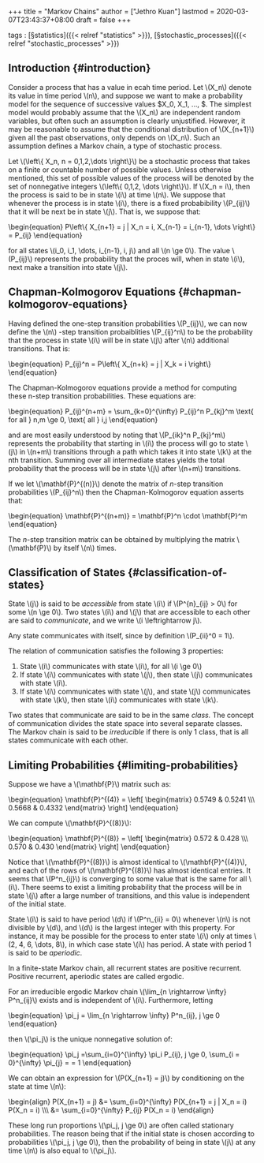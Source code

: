 +++
title = "Markov Chains"
author = ["Jethro Kuan"]
lastmod = 2020-03-07T23:43:37+08:00
draft = false
+++

tags
: [§statistics]({{< relref "statistics" >}}), [§stochastic\_processes]({{< relref "stochastic_processes" >}})


## Introduction {#introduction}

Consider a process that has a value in ecah time period. Let \\(X\_n\\)
denote its value in time period \\(n\\), and suppose we want to make a
probability model for the sequence of successive values $X\_0, X\_1,
&hellip;, $. The simplest model would probably assume that the \\(X\_n\\) are
independent random variables, but often such an assumption is clearly
unjustified. However, it may be reasonable to assume that the
conditional distribution of \\(X\_{n+1}\\) given all the past observations,
only depends on \\(X\_n\\). Such an assumption defines a Markov chain, a
type of stochastic process.

Let \\(\left\\{ X\_n, n = 0,1,2,\dots \right\\}\\) be a stochastic process
that takes on a finite or countable number of possible values. Unless
otherwise mentioned, this set of possible values of the process will
be denoted by the set of nonnegative integers \\(\left\\{ 0,1,2, \dots
\right\\}\\). If \\(X\_n = i\\), then the process is said to be in state \\(i\\)
at time \\(n\\). We suppose that whenever the process is in state \\(i\\),
there is a fixed probabibility \\(P\_{ij}\\) that it will be next be in
state \\(j\\). That is, we suppose that:

\begin{equation}
  P\left\\{ X\_{n+1} = j | X\_n = i, X\_{n-1} = i\_{n-1}, \dots \right\\} = P\_{ij}
\end{equation}

for all states \\(i\_0, i\_1, \dots, i\_{n-1}, i, j\\) and all \\(n \ge 0\\). The
value \\(P\_{ij}\\) represents the probability that the proces will, when
in state \\(i\\), next make a transition into state \\(j\\).


## Chapman-Kolmogorov Equations {#chapman-kolmogorov-equations}

Having defined the one-step transition probabilities \\(P\_{ij}\\), we can
now define the \\(n\\) -step transition probaiblities \\(P\_{ij}^n\\) to be the
probability that the process in state \\(i\\) will be in state \\(j\\) after
\\(n\\) additional transitions. That is:

\begin{equation}
  P\_{ij}^n = P\left\\{ X\_{n+k} = j | X\_k = i \right\\}
\end{equation}

The Chapman-Kolmogorov equations provide a method for computing these
n-step transition probabilities. These equations are:

\begin{equation}
  P\_{ij}^{n+m} = \sum\_{k=0}^{\infty} P\_{ij}^n P\_{kj}^m \text{ for all
  } n,m \ge 0, \text{ all } i,j
\end{equation}

and are most easily understood by noting that \\(P\_{ik}^n P\_{kj}^m\\)
represents the probability that starting in \\(i\\) the process will go to
state \\(j\\) in \\(n+m\\) transitions through a path which takes it into
state \\(k\\) at the nth transition. Summing over all intermediate states
yields the total probability that the process will be in state \\(j\\)
after \\(n+m\\) transitions.

If we let \\(\mathbf{P}^{(n)}\\) denote the matrix of $n$-step transition
probabilities \\(P\_{ij}^n\\) then the Chapman-Kolmogorov equation asserts
that:

\begin{equation}
  \mathbf{P}^{(n+m)} = \mathbf{P}^n \cdot \mathbf{P}^m
\end{equation}

The $n$-step transition matrix can be obtained by multiplying the
matrix \\(\mathbf{P}\\) by itself \\(n\\) times.


## Classification of States {#classification-of-states}

State \\(j\\) is said to be _accessible_ from state \\(i\\) if \\(P^{n}\_{ij} > 0\\)
for some \\(n \ge 0\\). Two states \\(i\\) and \\(j\\) that are accessible to each
other are said to _communicate_, and we write \\(i \leftrightarrow j\\).

Any state communicates with itself, since by definition \\(P\_{ii}^0 =
1\\).

The relation of communication satisfies the following 3 properties:

1.  State \\(i\\) communicates with state \\(i\\), for all \\(i \ge 0\\)
2.  If state \\(i\\) communicates with state \\(j\\), then state \\(j\\)
    communicates with state \\(i\\).
3.  If state \\(i\\) communicates with state \\(j\\), and state \\(j\\)
    communicates with state \\(k\\), then state \\(i\\) communicates with state
    \\(k\\).

Two states that communicate are said to be in the same _class._ The
concept of communication divides the state space into several separate
classes. The Markov chain is said to be _irreducible_ if there is only 1
class, that is all states communicate with each other.


## Limiting Probabilities {#limiting-probabilities}

Suppose we have a \\(\mathbf{P}\\) matrix such as:

\begin{equation}
  \mathbf{P}^{(4)} = \left[ \begin{matrix}
    0.5749 & 0.5241 \\\\\\
    0.5668 & 0.4332
  \end{matrix} \right]
\end{equation}

We can compute \\(\mathbf{P}^{(8)}\\):

\begin{equation}
  \mathbf{P}^{(8)} = \left[ \begin{matrix}
    0.572 & 0.428 \\\\\\
    0.570 & 0.430
  \end{matrix} \right]
\end{equation}

Notice that \\(\mathbf{P}^{(8)}\\) is almost identical to
\\(\mathbf{P}^{(4)}\\), and each of the rows of \\(\mathbf{P}^{(8)}\\) has
almost identical entries. It seems that \\(P^n\_{ij}\\) is converging to
some value that is the same for all \\(i\\). There seems to exist a
limiting probability that the process will be in state \\(j\\) after a
large number of transitions, and this value is independent of the
initial state.

State \\(i\\) is said to have period \\(d\\) if \\(P^n\_{ii} = 0\\) whenever \\(n\\) is
not divisible by \\(d\\), and \\(d\\) is the largest integer with this
property. For instance, it may be possible for the process to enter
state \\(i\\) only at times \\(2, 4, 6, \dots, 8\\), in which case state \\(i\\)
has period. A state with period 1 is said to be _aperiodic_.

In a finite-state Markov chain, all recurrent states are positive
recurrent. Positive recurrent, aperiodic states are called ergodic.

<div class="theorem">
  <div></div>

For an irreducible ergodic Markov chain \\(\lim\_{n \rightarrow \infty}
P^n\_{ij}\\) exists and is independent of \\(i\\). Furthermore, letting

\begin{equation}
  \pi\_j = \lim\_{n \rightarrow \infty} P^n\_{ij}, j \ge 0
\end{equation}

then \\(\pi\_j\\) is the unique nonnegative solution of:

\begin{equation}
  \pi\_j =\sum\_{i=0}^{\infty} \pi\_i P\_{ij}, j \ge 0, \sum\_{i =
    0}^{\infty} \pi\_{j} = = 1
\end{equation}

</div>

We can obtain an expression for \\(P(X\_{n+1} = j)\\) by conditioning on
the state at time \\(n\\):

\begin{align}
  P(X\_{n+1} = j)  &= \sum\_{i=0}^{\infty} P(X\_{n+1} = j | X\_n = i)
                    P(X\_n = i) \\\\\\
                  &= \sum\_{i=0}^{\infty} P\_{ij} P(X\_n = i)
\end{align}

These long run proportions \\(\pi\_j, j \ge 0\\) are often called
stationary probabilities. The reason being that if the initial state
is chosen according to probabilities \\(\pi\_j, j \ge 0\\), then the
probability of being in state \\(j\\) at any time \\(n\\) is also equal to
\\(\pi\_j\\).
